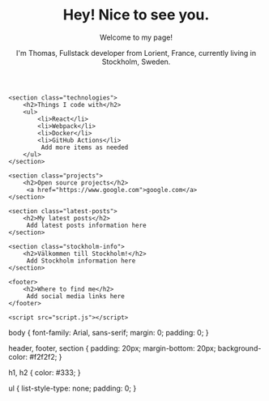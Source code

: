 <!--- 🤗Hey! Nice to see you.

Welcome to my page! --->

<!DOCTYPE html>
<html lang="en">
<head>
    <meta charset="UTF-8">
    <meta name="viewport" content="width=device-width, initial-scale=1.0">
    <title>Thomas's Page</title>
    <link rel="stylesheet" href="styles.css">
</head>
<body>
    <header>
        <h1>Hey! Nice to see you.</h1>
        <p>Welcome to my page!</p>
        <p>I'm Thomas, Fullstack developer from Lorient, France, currently living in Stockholm, Sweden.</p>
    </header>

    <section class="technologies">
        <h2>Things I code with</h2>
        <ul>
            <li>React</li>
            <li>Webpack</li>
            <li>Docker</li>
            <li>GitHub Actions</li>
             Add more items as needed 
        </ul>
    </section>

    <section class="projects">
        <h2>Open source projects</h2>
         <a href="https://www.google.com">google.com</a> 
    </section>

    <section class="latest-posts">
        <h2>My latest posts</h2>
         Add latest posts information here 
    </section>

    <section class="stockholm-info">
        <h2>Välkommen till Stockholm!</h2>
         Add Stockholm information here 
    </section>

    <footer>
        <h2>Where to find me</h2>
         Add social media links here 
    </footer>

    <script src="script.js"></script>
</body>
</html>

body {
    font-family: Arial, sans-serif;
    margin: 0;
    padding: 0;
}

header, footer, section {
    padding: 20px;
    margin-bottom: 20px;
    background-color: #f2f2f2;
}

h1, h2 {
    color: #333;
}

ul {
    list-style-type: none;
    padding: 0;
}



<!--- - 👋 Hi, I’m Abhishek Kumar
- 👀 I’m interested in ...
- 🌱 I’m currently learning ...
- 💞️ I’m looking to collaborate on ...
- 📫 How to reach me ...  

<!---
Abhishekkumar1122/Abhishekkumar1122 is a ✨ special ✨ repository because its `README.md` (this file) appears on your GitHub profile.
You can click the Preview link to take a look at your changes.

React Webpack Docker github actions Google Cloud Platform TypeScript Insomnia Apollo Heroku redux ReactiveX GraphQL Sass Styled Components git NestJs angular npm html5 Brave browser Rollup d3js Prettier MongoDB Nodejs
--->
